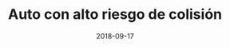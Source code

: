 ---
date: 2018-09-17
title: Auto con alto riesgo de colisión
image: autoColision.jpg
creditName: Fuente desconocida. Sugerida por Daniel Pizarro
---